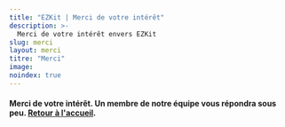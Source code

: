 ```yaml
---
title: "EZKit | Merci de votre intérêt"
description: >-
  Merci de votre intérêt envers EZKit
slug: merci
layout: merci
titre: "Merci"
image: 
noindex: true
---
```

#### Merci de votre intérêt. Un membre de notre équipe vous répondra sous peu. [Retour à l'accueil](/).